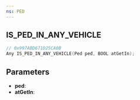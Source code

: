 ```yaml
---
ns: PED
---
```

## IS_PED_IN_ANY_VEHICLE

```c
// 0x997ABD671D25CA0B
Any IS_PED_IN_ANY_VEHICLE(Ped ped, BOOL atGetIn);
```

## Parameters
* **ped**:
* **atGetIn**:
